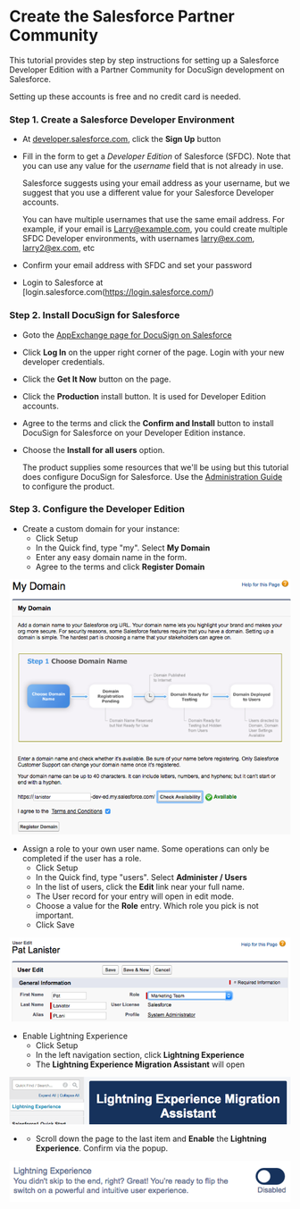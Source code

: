# Create the Salesforce Partner Community

This tutorial provides step by step instructions for setting up a Salesforce Developer Edition with a Partner Community for DocuSign development on Salesforce.

Setting up these accounts is free and no credit card is needed.

### Step 1. Create a Salesforce Developer Environment
* At [developer.salesforce.com](https://developer.salesforce.com), click the **Sign Up** button
* Fill in the form to get a *Developer Edition* of Salesforce (SFDC).
  Note that you can use any value for the *username* field that is not already in use. 
  
  Salesforce suggests using your email address as your username, but we suggest that you use a different value for your Salesforce Developer accounts. 
  
  You can have multiple usernames that use the same email address. For example, if your email is Larry@example.com, you could create multiple SFDC Developer environments, with usernames larry@ex.com, larry2@ex.com, etc
* Confirm your email address with SFDC and set your password
* Login to Salesforce at [login.salesforce.com(https://login.salesforce.com/)

### Step 2. Install DocuSign for Salesforce
* Goto the [AppExchange page for DocuSign on Salesforce](https://appexchange.salesforce.com/listingDetail?listingId=a0N30000001taX4EAI)
* Click **Log In** on the upper right corner of the page. Login with your new developer credentials.
* Click the **Get It Now** button on the page.
* Click the **Production** install button. It is used for Developer Edition accounts.
* Agree to the terms and click the **Confirm and Install** button to install DocuSign for Salesforce on your Developer Edition instance.
* Choose the **Install for all users** option. 

  The product supplies some resources that we'll be using but this tutorial does configure DocuSign for Salesforce. Use the [Administration Guide](https://10226ec94e53f4ca538f-0035e62ac0d194a46695a3b225d72cc8.ssl.cf2.rackcdn.com/docusign-for-salesforce-user-guide.pdf) to configure the product.

### Step 3. Configure the Developer Edition
* Create a custom domain for your instance: 
  * Click Setup
  * In the Quick find, type "my". Select **My Domain**
  * Enter any easy domain name in the form.
  * Agree to the terms and click **Register Domain**
  
![My Domain](images/sfdc_my_domain.png)

* Assign a role to your own user name. Some operations can only be completed if the user has a role.
  * Click Setup
  * In the Quick find, type "users". Select **Administer / Users**
  * In the list of users, click the **Edit** link near your full name.
  * The User record for your entry will open in edit mode.
  * Choose a value for the **Role** entry. Which role you pick is not important.
  * Click Save
  
![Add role](images/sfdc_add_role.png)

* Enable Lightning Experience
  * Click Setup
  * In the left navigation section, click **Lightning Experience**
  * The **Lightning Experience Migration Assistant** will open
  
![Lightning Migration](images/sfdc_lightning_1.png)

*  
  * Scroll down the page to the last item and **Enable** the **Lightning Experience**. Confirm via the popup.
  
![Enable Lightning](images/sfdc_lightning_2.png)


  





  
   